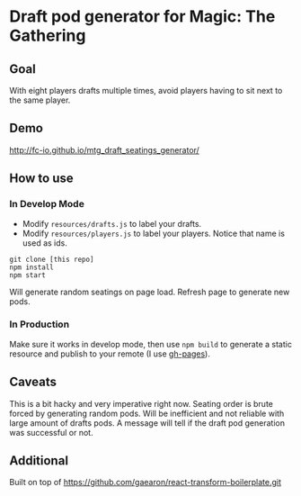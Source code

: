 # Draft pod generator for Magic: The Gathering

## Goal

With eight players drafts multiple times, avoid players having to sit next to the same player.

## Demo
http://fc-io.github.io/mtg_draft_seatings_generator/

## How to use

### In Develop Mode
* Modify `resources/drafts.js` to label your drafts.
* Modify `resources/players.js` to label your players. Notice that name is used as ids.

```
git clone [this repo]
npm install
npm start
```

Will generate random seatings on page load. Refresh page to generate new pods.

### In Production

Make sure it works in develop mode, then use `npm build` to generate a static resource and publish to your remote (I use [gh-pages](https://pages.github.com/)).

## Caveats

This is a bit hacky and very imperative right now. Seating order is brute forced by generating random pods. Will be inefficient and not reliable with large amount of drafts pods. A message will tell if the draft pod generation was successful or not.

## Additional

Built on top of https://github.com/gaearon/react-transform-boilerplate.git
